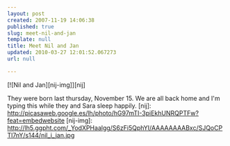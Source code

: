 ```yaml
---
layout: post
created: 2007-11-19 14:06:38
published: true
slug: meet-nil-and-jan
template: null
title: Meet Nil and Jan
updated: 2010-03-27 12:01:52.067273
url: null

---
```


[![Nil and Jan][nij-img]][nij]

They were born last thursday, November 15. We are all back home and I'm typing this while they and Sara sleep happily.
[nij]: http://picasaweb.google.es/lh/photo/hG97mTI-3piEkhUNRQPTFw?feat=embedwebsite
[nij-img]: http://lh5.ggpht.com/_YodXPHaalgg/S6zFi5QphYI/AAAAAAAABxc/SJQoCPTl7nY/s144/nil_i_jan.jpg
